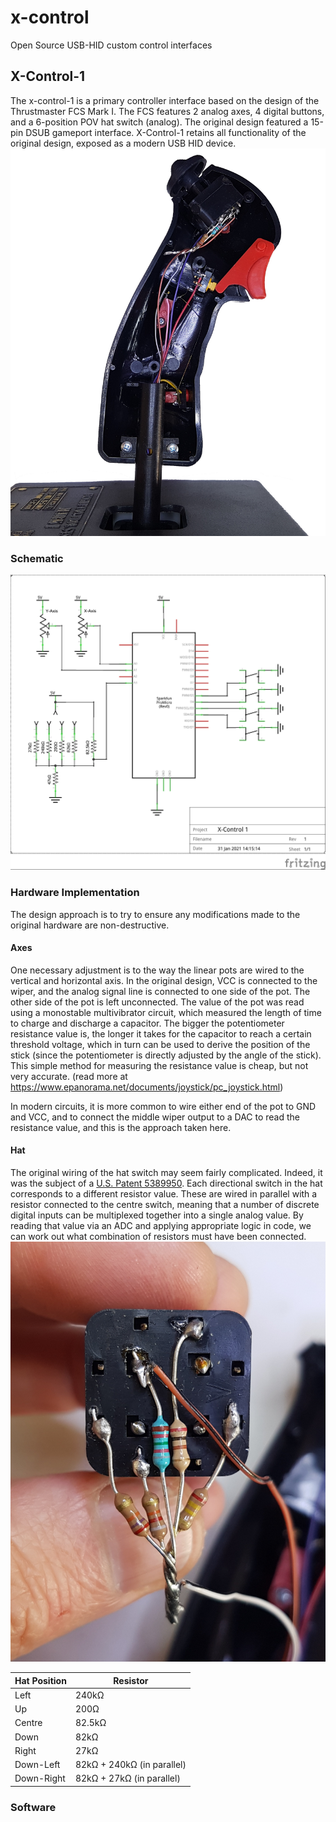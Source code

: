 # x-control
Open Source USB-HID custom control interfaces

## X-Control-1
The x-control-1 is a primary controller interface based on the design of the Thrustmaster FCS Mark I.
The FCS features 2 analog axes, 4 digital buttons, and a 6-position POV hat switch (analog). The original design featured a 15-pin DSUB gameport interface.
X-Control-1 retains all functionality of the original design, exposed as a modern USB HID device.
![x-control-1 hat](xcontrol1/interior_cutaway.jpg)

### Schematic
![x-control-1 schematic](xcontrol1/xcontrol1_schem.jpg)

### Hardware Implementation
The design approach is to try to ensure any modifications made to the original hardware are non-destructive.
#### Axes
One necessary adjustment is to the way the linear pots are wired to the vertical and horizontal axis. In the original design, VCC is connected to the wiper, and the analog signal line is connected to one side of the pot. The other side of the pot is left unconnected. 
The value of the pot was read using a monostable multivibrator circuit, which measured the length of time to charge and discharge a capacitor. The bigger the potentiometer resistance value is, the longer it takes for the capacitor to reach a certain threshold voltage, which in turn can be used to derive the position of the stick (since the potentiometer is directly adjusted by the angle of the stick). This simple method for measuring the resistance value is cheap, but not very accurate.
(read more at https://www.epanorama.net/documents/joystick/pc_joystick.html)

In modern circuits, it is more common to wire either end of the pot to GND and VCC, and to connect the middle wiper output to a DAC to read the resistance value, and this is the approach taken here.

#### Hat
The original wiring of the hat switch may seem fairly complicated. Indeed, it was the subject of a [U.S. Patent 5389950](https://uspto.report/patent/grant/5389950). Each directional switch in the hat corresponds to a different resistor value. These are wired in parallel with a resistor connected to the centre switch, meaning that a number of discrete digital inputs can be multiplexed together into a single analog value. By reading that value via an ADC and applying appropriate logic in code, we can work out what combination of resistors must have been connected.
![x-control-1 hat](xcontrol1/hat_wiring.jpg)

| Hat Position | Resistor |
| ------------ | -------- |
| Left | 240kΩ |
| Up | 200Ω |
| Centre | 82.5kΩ |
| Down| 82kΩ |
| Right| 27kΩ |
| Down-Left| 82kΩ + 240kΩ (in parallel) |
| Down-Right| 82kΩ + 27kΩ (in parallel) |

### Software

